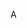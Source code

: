 <!-- TITLE: About -->
<!-- SUBTITLE: A stable Ethereum-like network with no premine and no dev fees -->

A